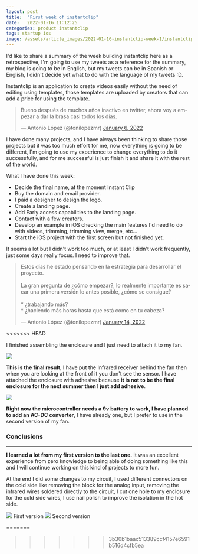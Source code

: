 ```yaml
---
layout: post
title:  "First week of instantclip"
date:   2022-01-16 11:12:25
categories: product instantclip
tags: startup ios 
image: /assets/article_images/2022-01-16-instantclip-week-1/instantclip_horizontal.png
---
```


I'd like to share a summary of the week building instantclip here as a retrospective, I'm going to use my tweets as a reference for the summary, my blog is going to be in English, but my tweets can be in Spanish or English, I didn't decide yet what to do with the language of my tweets :D.

Instantclip is an application to create videos easily without the need of editing using templates, those templates are uploaded by creators that can add a price for using the template.

<div>
<blockquote class="twitter-tweet"><p lang="es" dir="ltr">Bueno después de muchos años inactivo en twitter, ahora voy a empezar a dar la brasa casi todos los días.</p>&mdash; Antonio López (@tonilopezmr) <a href="https://twitter.com/tonilopezmr/status/1479063819150413828?ref_src=twsrc%5Etfw">January 6, 2022</a></blockquote> <script async src="https://platform.twitter.com/widgets.js" charset="utf-8"></script>
</div>

I have done many projects, and I have always been thinking to share those projects but it was too much effort for me, now everything is going to be different, I'm going to use my experience to change everything to do it successfully, and for me successful is just finish it and share it with the rest of the world.

What I have done this week:

* Decide the final name, at the moment Instant Clip
* Buy the domain and email provider.
* I paid a designer to design the logo.
* Create a landing page.
* Add Early access capabilities to the landing page.
* Contact with a few creators.
* Develop an example in iOS checking the main features I'd need to do with videos, trimming, trimming view, merge, etc...
* Start the iOS project with the first screen but not finished yet.


It seems a lot but I didn't work too much, or at least I didn't work frequently, just some days really focus. I need to improve that.

<div>
<blockquote class="twitter-tweet"><p lang="es" dir="ltr">Estos días he estado pensando en la estrategia para desarrollar el proyecto.<br><br>La gran pregunta de ¿cómo empezar?, lo realmente importante es sacar una primera versión lo antes posible, ¿cómo se consigue?<br><br>* ¿trabajando más?<br>* ¿haciendo más horas hasta que está como en tu cabeza?</p>&mdash; Antonio López (@tonilopezmr) <a href="https://twitter.com/tonilopezmr/status/1481979138047201282?ref_src=twsrc%5Etfw">January 14, 2022</a></blockquote> <script async src="https://platform.twitter.com/widgets.js" charset="utf-8"></script>
</div>

<<<<<<< HEAD

I finished assembling the enclosure and I just need to attach it to my fan.

<img src="/assets/article_images/2018-10-09-fun-electronics-with-fan/screw-down_enclosure.jpeg">

**This is the final result**, I have put the Infrared receiver behind the fan then when you are looking at the front of it you don't see the sensor. I have attached the enclosure with adhesive because **it is not to be the final enclosure for the next summer then I just add adhesive**.

<img src="/assets/article_images/2018-10-09-fun-electronics-with-fan/final_result.jpeg">

**Right now the microcontroller needs a 9v battery to work, I have planned to add an AC-DC converter**, I have already one, but I prefer to use in the second version of my fan.

### Conclusions
* * *

**I learned a lot from my first version to the last one.** It was an excellent experience from zero knowledge to being able of doing something like this and I will continue working on this kind of projects to more fun.

At the end I did some changes to my circuit, I used different connectors on the cold side like removing the block for the analog input, removing the infrared wires soldered directly to the circuit, I cut one hole to my enclosure for the cold side wires, I use nail polish to improve the isolation in the hot side.

<img src="/assets/article_images/2018-10-09-fun-electronics-with-fan/first_version.jpeg">
First version

<img src="/assets/article_images/2018-10-09-fun-electronics-with-fan/second_version.jpeg">
Second version

[1]: https://github.com/tonilopezmr/tonilopezmr.github.io/issues/26
[2]: https://github.com/tonilopezmr/tonilopezmr.github.io/issues/27
[3]: http://www.onsemi.com/pub/Collateral/MJE18008-D.PDF
[4]: http://www.haopin.com/pdf/bta16-600b.pdf
[5]: https://github.com/tonilopezmr/Fun-with-Fan/blob/master/fan.cpp
[6]: https://github.com/tonilopezmr/tonilopezmr.github.io/issues/30
[7]: https://github.com/tonilopezmr/tonilopezmr.github.io/issues/29
[8]: http://www.farnell.com/datasheets/97984.pdf
[9]: http://fritzing.org/home/
[10]: http://kicad-pcb.org/
[11]: https://www.labcenter.com/
[12]: https://www.youtube.com/watch?v=m3S4aQQSnf8
[13]: http://wineskin.urgesoftware.com/tiki-index.php
[14]: https://github.com/tonilopezmr/tonilopezmr.github.io/issues/32
[15]: https://electronicagimeno.com/aislarco-2-barniz-de-uretano-pcb-250ml
[16]: https://www.autodesk.com/products/fusion-360/overview
[17]: https://ultimaker.com/en/products/ultimaker-cura-software
[18]: https://es.gearbest.com/3d-printers-3d-printer-kits/pp_1845898.html?wid=1433363&currency=EUR&vip=15756104&gclid=EAIaIQobChMI4-yE-baq3gIVTrftCh1KQAHdEAQYASABEgK4HPD_BwE
=======
>>>>>>> 3b30b1baac513389ccf4157e6591b516d4cfb5ea
